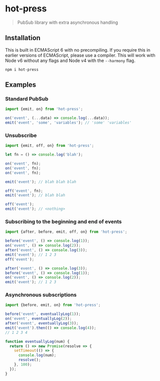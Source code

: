# hot-press

> PubSub library with extra asynchronous handling

## Installation

This is built in ECMAScript 6 with no precompiling. If you require this in
earlier versions of ECMAScript, please use a compiler. This will work with
Node v6 without any flags and Node v4 with the `--harmony` flag.

```
npm i hot-press
```

## Examples

### Standard PubSub

```javascript
import {emit, on} from 'hot-press';

on('event', (...data) => console.log(...data));
emit('event', 'some', 'variables'); // 'some' 'variables'
```

### Unsubscribe

```javascript
import {emit, off, on} from 'hot-press';

let fn = () => console.log('blah');

on('event', fn);
on('event', fn);
on('event', fn);

emit('event'); // blah blah blah

off('event', fn);
emit('event'); // blah blah

off('event');
emit('event'); // <nothing>
```

### Subscribing to the beginning and end of events

```javascript
import {after, before, emit, off, on} from 'hot-press';

before('event', () => console.log(1));
on('event', () => console.log(2));
after('event', () => console.log(3));
emit('event'); // 1 2 3
off('event');

after('event', () => console.log(3));
before('event', () => console.log(1));
on('event', () => console.log(2));
emit('event'); // 1 2 3
```

### Asynchronous subscriptions

```javascript
import {before, emit, on} from 'hot-press';

before('event', eventuallyLog(1));
on('event', eventuallyLog(2));
after('event', eventuallyLog(3));
emit('event').then(() => console.log(4));
// 1 2 3 4

function eventuallyLog(num) {
  return () => new Promise(resolve => {
    setTimeout(() => {
      console.log(num);
      resolve();
    }, 100);
  });
}
```
